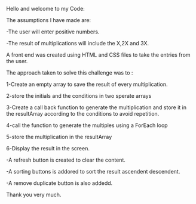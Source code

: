 Hello and welcome to my Code:

The assumptions I have made are:
 
 -The user will enter positive numbers.
 
 -The result of multiplications will include the X,2X and 3X.

A front end was created using HTML and CSS files to take the entries from the user.

The approach taken to solve this challenge was to :

1-Create an empty array to save the result of every multiplication.

2-store the initials and the conditions in two sperate arrays

3-Create a call back function to generate the multiplication  and store it in the resultArray according to the conditions to avoid repetition.

4-call the function to generate the multiples using a ForEach loop

5-store the multiplication in the resultArray

6-Display the result in the screen.
 
 -A refresh button is created to clear the content.
 
 -A sorting buttons is addored to sort the result ascendent descendent.
 
 -A remove duplicate button is also addedd.
 
 
 Thank you very much.
 
